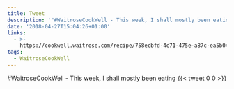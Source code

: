 ```yaml
---
title: Tweet
description: '"#WaitroseCookWell - This week, I shall mostly been eating "'
date: '2018-04-27T15:04:26+01:00'
links:
  - >-
    https://cookwell.waitrose.com/recipe/758ecbfd-4c71-475e-a87c-ea5b04bde2b9?portionQuantity=2&fromLocation=/recipes
tags:
  - WaitroseCookWell
---
```

#WaitroseCookWell - This week, I shall mostly been eating 
      {{< tweet 0 0 >}}
    
